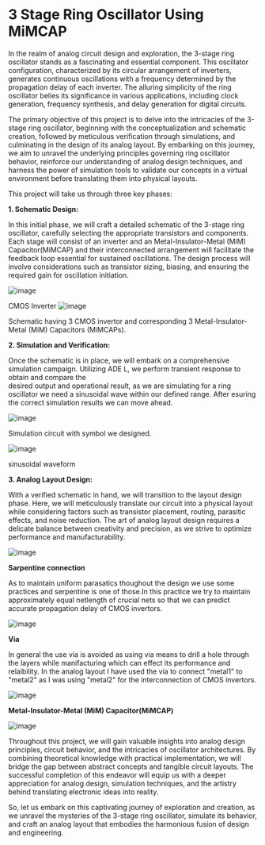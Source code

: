 # 3 Stage Ring Oscillator Using MiMCAP

In the realm of analog circuit design and exploration, the 3-stage ring oscillator stands as a fascinating and essential component. This oscillator configuration, characterized by its circular arrangement of inverters, generates continuous oscillations with a frequency determined by the propagation delay of each inverter. The alluring simplicity of the ring oscillator belies its significance in various applications, including clock generation, frequency synthesis, and delay generation for digital circuits.

The primary objective of this project is to delve into the intricacies of the 3-stage ring oscillator, beginning with the conceptualization and schematic creation, followed by meticulous verification through simulations, and culminating in the design of its analog layout. By embarking on this journey, we aim to unravel the underlying principles governing ring oscillator behavior, reinforce our understanding of analog design techniques, and harness the power of simulation tools to validate our concepts in a virtual environment before translating them into physical layouts.

This project will take us through three key phases:

**1. Schematic Design:**

In this initial phase, we will craft a detailed schematic of the 3-stage ring oscillator, carefully selecting the appropriate transistors and components. Each stage will consist of an inverter and an Metal-Insulator-Metal (MiM) Capacitor(MiMCAP) and their interconnected arrangement will facilitate the feedback loop essential for sustained oscillations. The design process will involve considerations such as transistor sizing, biasing, and ensuring the required gain for oscillation initiation.

![image](https://github.com/shrey3000/3-Stage_Ring_Oscillator/assets/72602113/0c8dd655-d579-41a4-92ac-d7967c875c7b)

CMOS Inverter
![image](https://github.com/shrey3000/3-Stage_Ring_Oscillator/assets/72602113/3b7e7666-221b-48f5-8dd9-f0d901ec1a71)

Schematic having 3 CMOS invertor and corresponding 3 Metal-Insulator-Metal (MiM) Capacitors (MiMCAPs).

**2. Simulation and Verification:**

Once the schematic is in place, we will embark on a comprehensive simulation campaign. Utilizing ADE L, we perform transient response to obtain and compare the  
desired output and operational result, as we are simulating for a ring oscillator we need a sinusoidal wave within our defined range. After esuring the correct simulation results we can move ahead.  

![image](https://github.com/shrey3000/3-Stage_Ring_Oscillator/assets/72602113/735973b8-dbc8-4840-885f-deb9df799293)

Simulation circuit with symbol we designed.

![image](https://github.com/shrey3000/3-Stage_Ring_Oscillator/assets/72602113/42c1d725-9273-422a-844d-5448e447705e)

sinusoidal waveform


**3. Analog Layout Design:**

With a verified schematic in hand, we will transition to the layout design phase. Here, we will meticulously translate our circuit into a physical layout while considering factors such as transistor placement, routing, parasitic effects, and noise reduction. The art of analog layout design requires a delicate balance between creativity and precision, as we strive to optimize performance and manufacturability.

![image](https://github.com/shrey3000/3-Stage_Ring_Oscillator/assets/72602113/16144403-9477-4a22-b0ab-54be28503a0d)

**Sarpentine connection**

As to maintain uniform parasatics thoughout the design we use some practices and serpentine is one of those.In this practice we try to maintain approximately equal netlength of crucial nets so that we can predict accurate propagation delay of CMOS invertors. 

![image](https://github.com/shrey3000/3-Stage_Ring_Oscillator/assets/72602113/a1ef5f28-cb45-4870-90bd-fe6cfba31479)

**Via**

In general the use via is avoided as using via means to drill a hole through the layers while manifacturing which can effect its performance and relaibility. In the analog layout I have used the via to connect "metal1" to "metal2" as I was using "metal2" for the interconnection of CMOS invertors.

![image](https://github.com/shrey3000/3-Stage_Ring_Oscillator/assets/72602113/420462a0-b6cf-45ca-8c69-03bb967ab8da)

**Metal-Insulator-Metal (MiM) Capacitor(MiMCAP)**

![image](https://github.com/shrey3000/3-Stage_Ring_Oscillator/assets/72602113/cb9476cf-7040-4222-9d4d-8499c2c32780)


Throughout this project, we will gain valuable insights into analog design principles, circuit behavior, and the intricacies of oscillator architectures. By combining theoretical knowledge with practical implementation, we will bridge the gap between abstract concepts and tangible circuit layouts. The successful completion of this endeavor will equip us with a deeper appreciation for analog design, simulation techniques, and the artistry behind translating electronic ideas into reality.

So, let us embark on this captivating journey of exploration and creation, as we unravel the mysteries of the 3-stage ring oscillator, simulate its behavior, and craft an analog layout that embodies the harmonious fusion of design and engineering.
